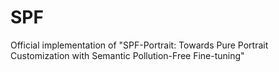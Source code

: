 # SPF
Official implementation of "SPF-Portrait: Towards Pure Portrait Customization with Semantic Pollution-Free Fine-tuning"
